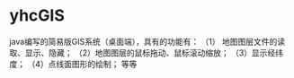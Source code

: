 # yhcGIS
java编写的简易版GIS系统（桌面端），具有的功能有：
（1） 地图图层文件的读取、显示、隐藏；
（2）地图图层的鼠标拖动、鼠标滚动缩放；
（3）显示经纬度；
（4）点线面图形的绘制；
等等
